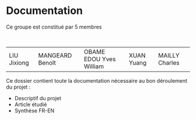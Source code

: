 # Documentation

Ce groupe est constitué par 5 membres


<table>
  <tr>
    <td>LIU Jixiong </td>
    <td>MANGEARD Benoît </td>
    <td>OBAME EDOU Yves William </td>
    <td>XUAN Yuang</td>
    <td>MAILLY Charles</td>
  </tr>
</table>






Ce dossier contient toute la documentation nécessaire au bon déroulement du projet :

  * Descriptif du projet
  * Article étudié
  * Synthèse FR-EN

